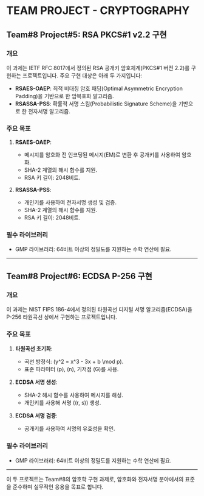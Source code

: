 # TEAM PROJECT - CRYPTOGRAPHY

## Team#8 Project#5: RSA PKCS#1 v2.2 구현

### 개요
이 과제는 IETF RFC 8017에서 정의된 RSA 공개키 암호체계(PKCS#1 버전 2.2)를 구현하는 프로젝트입니다. 주요 구현 대상은 아래 두 가지입니다:
- **RSAES-OAEP**: 최적 비대칭 암호 패딩(Optimal Asymmetric Encryption Padding)을 기반으로 한 암복호화 알고리즘.
- **RSASSA-PSS**: 확률적 서명 스킴(Probabilistic Signature Scheme)을 기반으로 한 전자서명 알고리즘.

### 주요 목표
1. **RSAES-OAEP**:
   - 메시지를 암호화 전 인코딩된 메시지(EM)로 변환 후 공개키를 사용하여 암호화.
   - SHA-2 계열의 해시 함수를 지원.
   - RSA 키 길이: 2048비트.

2. **RSASSA-PSS**:
   - 개인키를 사용하여 전자서명 생성 및 검증.
   - SHA-2 계열의 해시 함수를 지원.
   - RSA 키 길이: 2048비트.

### 필수 라이브러리
- GMP 라이브러리: 64비트 이상의 정밀도를 지원하는 수학 연산에 필요.

---

## Team#8 Project#6: ECDSA P-256 구현

### 개요
이 과제는 NIST FIPS 186-4에서 정의된 타원곡선 디지털 서명 알고리즘(ECDSA)을 P-256 타원곡선 상에서 구현하는 프로젝트입니다.

### 주요 목표
1. **타원곡선 초기화**:
   - 곡선 방정식: \(y^2 = x^3 - 3x + b \mod p\).
   - 표준 파라미터 \(p\), \(n\), 기저점 \(G\)를 사용.

2. **ECDSA 서명 생성**:
   - SHA-2 해시 함수를 사용하여 메시지를 해싱.
   - 개인키를 사용해 서명 \((r, s)\) 생성.

3. **ECDSA 서명 검증**:
   - 공개키를 사용하여 서명의 유효성을 확인.

### 필수 라이브러리
- GMP 라이브러리: 64비트 이상의 정밀도를 지원하는 수학 연산에 필요.

---

이 두 프로젝트는 Team#8의 암호학 구현 과제로, 암호화와 전자서명 분야에서의 표준을 준수하며 실무적인 응용을 목표로 합니다.
